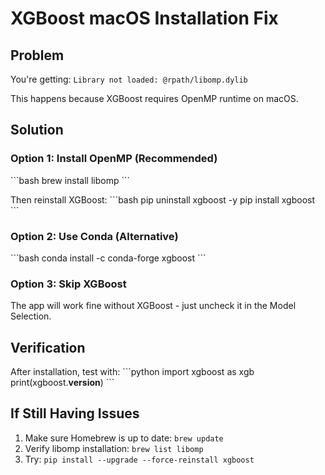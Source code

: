 # XGBoost macOS Installation Fix

## Problem
You're getting: `Library not loaded: @rpath/libomp.dylib`

This happens because XGBoost requires OpenMP runtime on macOS.

## Solution

### Option 1: Install OpenMP (Recommended)
\`\`\`bash
brew install libomp
\`\`\`

Then reinstall XGBoost:
\`\`\`bash
pip uninstall xgboost -y
pip install xgboost
\`\`\`

### Option 2: Use Conda (Alternative)
\`\`\`bash
conda install -c conda-forge xgboost
\`\`\`

### Option 3: Skip XGBoost
The app will work fine without XGBoost - just uncheck it in the Model Selection.

## Verification
After installation, test with:
\`\`\`python
import xgboost as xgb
print(xgboost.__version__)
\`\`\`

## If Still Having Issues
1. Make sure Homebrew is up to date: `brew update`
2. Verify libomp installation: `brew list libomp`
3. Try: `pip install --upgrade --force-reinstall xgboost`
